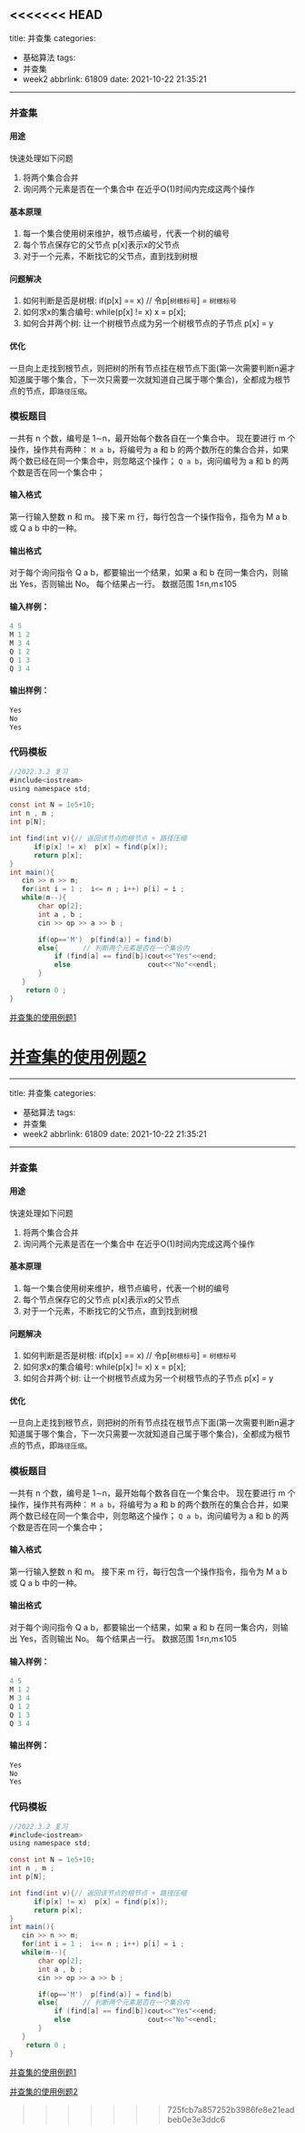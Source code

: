 <<<<<<< HEAD
---
title: 并查集
categories:
  - 基础算法
tags:
  - 并查集
  - week2
abbrlink: 61809
date: 2021-10-22 21:35:21
---


### 并查集

#### 用途
快速处理如下问题<!-- more -->
1. 将两个集合合并
2. 询问两个元素是否在一个集合中
在近乎O(1)时间内完成这两个操作

#### 基本原理
1. 每一个集合使用树来维护，根节点编号，代表一个树的编号
2. 每个节点保存它的父节点 p[x]表示x的父节点
3. 对于一个元素，不断找它的父节点，直到找到树根

#### 问题解决
1. 如何判断是否是树根:  if(p[x] == x)  // 令p[`树根标号`] = `树根标号`
2. 如何求x的集合编号:   while(p[x] != x) x = p[x];
3. 如何合并两个树:      让一个树根节点成为另一个树根节点的子节点  p[x] = y

#### 优化
一旦向上走找到根节点，则把树的所有节点挂在根节点下面(第一次需要判断n遍才知道属于哪个集合，下一次只需要一次就知道自己属于哪个集合)，全都成为根节点的节点，即`路径压缩`。

### 模板题目
一共有 n 个数，编号是 1∼n，最开始每个数各自在一个集合中。
现在要进行 m 个操作，操作共有两种：
`M a b`，将编号为 a 和 b 的两个数所在的集合合并，如果两个数已经在同一个集合中，则忽略这个操作；
`Q a b`，询问编号为 a 和 b 的两个数是否在同一个集合中；

#### 输入格式

第一行输入整数 n 和 m。
接下来 m 行，每行包含一个操作指令，指令为 M a b 或 Q a b 中的一种。
#### 输出格式

对于每个询问指令 Q a b，都要输出一个结果，如果 a 和 b 在同一集合内，则输出 Yes，否则输出 No。
每个结果占一行。
数据范围
1≤n,m≤105

#### 输入样例：
```java
4 5
M 1 2
M 3 4
Q 1 2
Q 1 3
Q 3 4
```
#### 输出样例：
```java
Yes
No
Yes
```

### 代码模板
```java
//2022.3.2 复习
#include<iostream>
using namespace std;

const int N = 1e5+10;
int n , m ;
int p[N];  

int find(int v){// 返回该节点的根节点 + 路径压缩
      if(p[x] != x)  p[x] = find(p[x]);
      return p[x];
}     
int main(){
   cin >> n >> m;
   for(int i = 1 ;  i<= n ; i++) p[i] = i ;
   while(m--){
       char op[2]; 
       int a , b ;
       cin >> op >> a >> b ;

       if(op=='M')  p[find(a)] = find(b)
       else{      // 判断两个元素是否在一个集合内
           if (find[a] == find[b])cout<<"Yes"<<end;
           else                   cout<<"No"<<endl;
       }
   }
    return 0 ;
}
```
[并查集的使用例题1](https://www.mckinleylu.com/2021/10/22/lian-tong-kuai-zhong-dian-de-shu-liang/)

[并查集的使用例题2](https://www.acwing.com/problem/content/242/)
=======
---
title: 并查集
categories:
  - 基础算法
tags:
  - 并查集
  - week2
abbrlink: 61809
date: 2021-10-22 21:35:21
---


### 并查集

#### 用途
快速处理如下问题<!-- more -->
1. 将两个集合合并
2. 询问两个元素是否在一个集合中
在近乎O(1)时间内完成这两个操作

#### 基本原理
1. 每一个集合使用树来维护，根节点编号，代表一个树的编号
2. 每个节点保存它的父节点 p[x]表示x的父节点
3. 对于一个元素，不断找它的父节点，直到找到树根

#### 问题解决
1. 如何判断是否是树根:  if(p[x] == x)  // 令p[`树根标号`] = `树根标号`
2. 如何求x的集合编号:   while(p[x] != x) x = p[x];
3. 如何合并两个树:      让一个树根节点成为另一个树根节点的子节点  p[x] = y

#### 优化
一旦向上走找到根节点，则把树的所有节点挂在根节点下面(第一次需要判断n遍才知道属于哪个集合，下一次只需要一次就知道自己属于哪个集合)，全都成为根节点的节点，即`路径压缩`。

### 模板题目
一共有 n 个数，编号是 1∼n，最开始每个数各自在一个集合中。
现在要进行 m 个操作，操作共有两种：
`M a b`，将编号为 a 和 b 的两个数所在的集合合并，如果两个数已经在同一个集合中，则忽略这个操作；
`Q a b`，询问编号为 a 和 b 的两个数是否在同一个集合中；

#### 输入格式

第一行输入整数 n 和 m。
接下来 m 行，每行包含一个操作指令，指令为 M a b 或 Q a b 中的一种。
#### 输出格式

对于每个询问指令 Q a b，都要输出一个结果，如果 a 和 b 在同一集合内，则输出 Yes，否则输出 No。
每个结果占一行。
数据范围
1≤n,m≤105

#### 输入样例：
```java
4 5
M 1 2
M 3 4
Q 1 2
Q 1 3
Q 3 4
```
#### 输出样例：
```java
Yes
No
Yes
```

### 代码模板
```java
//2022.3.2 复习
#include<iostream>
using namespace std;

const int N = 1e5+10;
int n , m ;
int p[N];  

int find(int v){// 返回该节点的根节点 + 路径压缩
      if(p[x] != x)  p[x] = find(p[x]);
      return p[x];
}     
int main(){
   cin >> n >> m;
   for(int i = 1 ;  i<= n ; i++) p[i] = i ;
   while(m--){
       char op[2]; 
       int a , b ;
       cin >> op >> a >> b ;

       if(op=='M')  p[find(a)] = find(b)
       else{      // 判断两个元素是否在一个集合内
           if (find[a] == find[b])cout<<"Yes"<<end;
           else                   cout<<"No"<<endl;
       }
   }
    return 0 ;
}
```
[并查集的使用例题1](https://www.mckinleylu.com/2021/10/22/lian-tong-kuai-zhong-dian-de-shu-liang/)

[并查集的使用例题2](https://www.acwing.com/problem/content/242/)
>>>>>>> 725fcb7a857252b3986fe8e21eadbeb0e3e3ddc6
